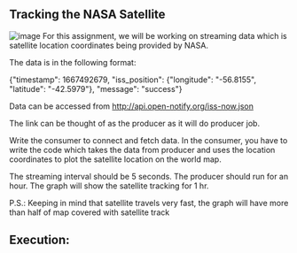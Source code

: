 ## Tracking the NASA Satellite
![image](https://github.com/Akhilmothe/603_Assignment_04/assets/114513479/8815187c-8cf4-42d5-a102-70479509c642)
For this assignment, we will be working on streaming data which is satellite location coordinates being provided by NASA.

The data is in the following format:

{"timestamp": 1667492679, "iss_position": {"longitude": "-56.8155", "latitude": "-42.5979"}, "message": "success"}

Data can be accessed from http://api.open-notify.org/iss-now.json

The link can be thought of as the producer as it will do producer job.

Write the consumer to connect and fetch data. In the consumer, you have to write the code which takes the data from producer and uses the location coordinates to plot the satellite location on the world map.

The streaming interval should be 5 seconds. The producer should run for an hour. The graph will show the satellite tracking for 1 hr.

P.S.: Keeping in mind that satellite travels very fast, the graph will have more than half of map covered with satellite track


## Execution:
